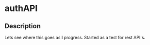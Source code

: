 # authAPI

## Description

Lets see where this goes as I progress. Started as a test for rest API's.
